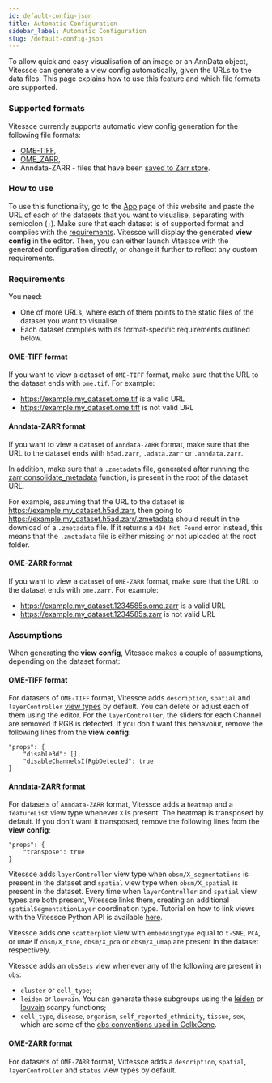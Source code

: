 ```yaml
---
id: default-config-json
title: Automatic Configuration
sidebar_label: Automatic Configuration
slug: /default-config-json
---
```


To allow quick and easy visualisation of an image or an AnnData object, Vitessce can generate a view config automatically, given the URLs to the data files. This page explains how to use this feature and which file formats are supported.


### Supported formats

Vitessce currently supports automatic view config generation for the following file formats:

- [OME-TIFF](https://docs.openmicroscopy.org/ome-model/6.2.0/ome-tiff/specification.html), 
- [OME_ZARR](https://ngff.openmicroscopy.org/latest/#on-disk),
- Anndata-ZARR - files that have been [saved to Zarr store](https://vitessce.github.io/vitessce-python/notebooks/widget_brain.html#3.2-Save-the-Data-to-Zarr-store).


### How to use

To use this functionality, go to the [App](/#?edit=true) page of this website and paste the URL of each of the datasets that you want to visualise, separating with semicolon (`;`). Make sure that each dataset is of supported format and complies with the [requirements](/docs/default-config-json/#requirements). Vitessce will display the generated __view config__ in the editor. Then, you can either launch Vitessce with the generated configuration directly, or change it further to reflect any custom requirements.


### Requirements

You need:
- One of more URLs, where each of them points to the static files of the dataset you want to visualise.
- Each dataset complies with its format-specific requirements outlined below.

#### OME-TIFF format

If you want to view a dataset of `OME-TIFF` format, make sure that the URL to the dataset ends with `ome.tif`. For example:
- https://example.my_dataset.ome.tif is a valid URL
- https://example.my_dataset.ome.tiff is not valid URL

#### Anndata-ZARR format

If you want to view a dataset of `Anndata-ZARR` format, make sure that the URL to the dataset ends with `h5ad.zarr`, `.adata.zarr` or `.anndata.zarr`.

In addition, make sure that a `.zmetadata` file, generated after running the [zarr consolidate_metadata](https://zarr.readthedocs.io/en/stable/api/convenience.html#zarr.convenience.consolidate_metadata) function, is present in the root of the dataset URL. 

For example, assuming that the URL to the dataset is https://example.my_dataset.h5ad.zarr, then going to https://example.my_dataset.h5ad.zarr/.zmetadata should result in the download of a `.zmetadata` file. If it returns a `404 Not Found` error instead, this means that the `.zmetadata` file is either missing or not uploaded at the root folder.

#### OME-ZARR format

If you want to view a dataset of `OME-ZARR` format, make sure that the URL to the dataset ends with `ome.zarr`. For example:
- https://example.my_dataset.1234585s.ome.zarr is a valid URL
- https://example.my_dataset.1234585s.zarr is not valid URL


### Assumptions

When generating the __view config__, Vitessce makes a couple of assumptions, depending on the dataset format:

#### OME-TIFF format

For datasets of `OME-TIFF` format, Vitessce adds `description`, `spatial` and `layerController` [view types](/docs/components/) by default. You can delete or adjust each of them using the editor. For the `layerController`, the sliders for each Channel are removed if RGB is detected. If you don't want this behavoiur, remove the following lines from the __view config__:

```
"props": {
    "disable3d": [],
    "disableChannelsIfRgbDetected": true
}
```

#### Anndata-ZARR format

For datasets of `Anndata-ZARR` format, Vitessce adds a `heatmap` and a `featureList` view type whenever `X` is present. The heatmap is transposed by default. If you don't want it transposed, remove the following lines from the __view config__:

```
"props": {
    "transpose": true
}
```

Vitessce adds `layerController` view type when `obsm/X_segmentations` is present in the dataset and `spatial` view type when `obsm/X_spatial` is present in the dataset. Every time when `layerController` and `spatial` view types are both present, Vitessce links them, creating an additional `spatialSegmentationLayer` coordination type. Tutorial on how to link views with the Vitessce Python API is available [here](https://github.com/vitessce/vitessce-python-tutorial/blob/main/examples/example_transcriptomics_obs_segmentations_polygon.ipynb).

Vitessce adds one `scatterplot` view with `embeddingType` equal to `t-SNE`, `PCA`, or `UMAP` if `obsm/X_tsne`, `obsm/X_pca` or `obsm/X_umap` are present in the dataset respectively. 

Vitessce adds an `obsSets` view whenever any of the following are present in `obs`:
- `cluster` or `cell_type`;
- `leiden` or `louvain`. You can generate these subgroups using the [leiden](https://scanpy.readthedocs.io/en/stable/generated/scanpy.tl.leiden.html) or [louvain](https://scanpy.readthedocs.io/en/stable/generated/scanpy.tl.louvain.html) scanpy functions;
- `cell_type`, `disease`, `organism`, `self_reported_ethnicity`, `tissue`, `sex`, which are some of the [obs conventions used in CellxGene](https://github.com/chanzuckerberg/single-cell-curation/blob/main/schema/3.0.0/schema.md#obs-cell-metadata).


#### OME-ZARR format

For datasets of `OME-ZARR` format, Vittessce adds a `description`, `spatial`, `layerController` and `status` view types by default.
